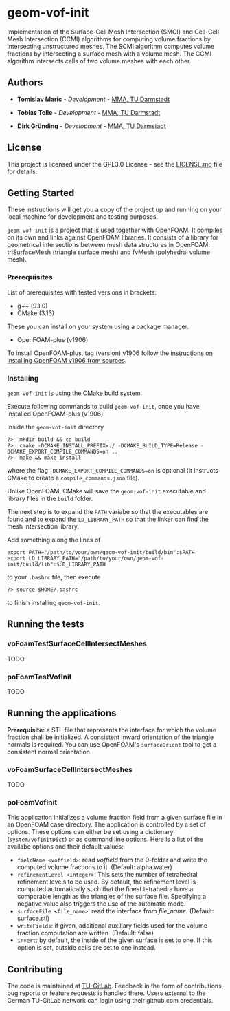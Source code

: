 # geom-vof-init

Implementation of the Surface-Cell Mesh Intersection (SMCI) and Cell-Cell Mesh Intersection (CCMI) algorithms for computing volume fractions by intersecting unstructured meshes. The SCMI algorithm computes volume fractions by intersecting a surface mesh with a volume mesh. The CCMI algorithm intersects cells of two volume meshes with each other.  

## Authors

* **Tomislav Maric** - *Development* - [MMA, TU Darmstadt](https://www.mma.tu-darmstadt.de/index/mitarbeiter_3/mitarbeiter_details_mma_43648.en.jsp)

* **Tobias Tolle** - *Development* - [MMA, TU Darmstadt](https://www.mathematik.tu-darmstadt.de/fb/personal/details/tobias_tolle.de.jsp)

* **Dirk Gründing** - *Development* - [MMA, TU Darmstadt](https://www.mma.tu-darmstadt.de/index/mitarbeiter_3/mitarbeiter_details_mma_47488.en.jsp)

## License

This project is licensed under the GPL3.0 License - see the [LICENSE.md](LICENSE.md) file for details.

## Getting Started

These instructions will get you a copy of the project up and running on your local machine for development and testing purposes. 

`geom-vof-init` is a project that is used together with OpenFOAM. It compiles on its own and links against OpenFOAM libraries. It consists of a library for geometrical intersections between mesh data structures in OpenFOAM: triSurfaceMesh (triangle surface mesh) and fvMesh (polyhedral volume mesh). 

### Prerequisites

List of prerequisites with tested versions in brackets:

* g++   (9.1.0)
* CMake (3.13) 

These you can install on your system using a package manager.

* OpenFOAM-plus (v1906)

To install OpenFOAM-plus, tag (version) v1906 follow the [instructions on installing OpenFOAM v1906 from sources](https://develop.openfoam.com/Development/OpenFOAM-plus).

### Installing

`geom-vof-init` is using the [CMake](https://cmake.org) build system.  

Execute following commands to build `geom-vof-init`, once you have installed OpenFOAM-plus (v1906). 

Inside the `geom-vof-init` directory


```
?>  mkdir build && cd build 
?>  cmake -DCMAKE_INSTALL_PREFIX=./ -DCMAKE_BUILD_TYPE=Release -DCMAKE_EXPORT_COMPILE_COMMANDS=on ..
?>  make && make install
```

where the flag `-DCMAKE_EXPORT_COMPILE_COMMANDS=on` is optional (it instructs CMake to create a `compile_commands.json` file).

Unlike OpenFOAM, CMake will save the `geom-vof-init` executable and library files in the `build` folder.

The next step is to expand the `PATH` variabe so that the executables are found and to expand the `LD_LIBRARY_PATH` so that the linker can find the mesh intersection library. 

Add something along the lines of 


```
export PATH="/path/to/your/own/geom-vof-init/build/bin":$PATH
export LD_LIBRARY_PATH="/path/to/your/own/geom-vof-init/build/lib":$LD_LIBRARY_PATH

```  

to your `.bashrc` file, then execute

```
?> source $HOME/.bashrc
```

to finish installing `geom-vof-init`. 

## Running the tests 

### voFoamTestSurfaceCellIntersectMeshes
TODO.

### poFoamTestVofInit
TODO

## Running the applications 
**Prerequisite:** a STL file that represents the interface for which the volume fraction shall be initialized. A consistent inward orientation of the triangle normals
is required. You can use OpenFOAM's `surfaceOrient` tool to get a consistent normal orientation.

### voFoamSurfaceCellIntersectMeshes
TODO

### poFoamVofInit
This application initializes a volume fraction field from a given surface file in an OpenFOAM case directory. The application is controlled by a set of options.
These options can either be set using a dictionary (`system/vofInitDict`) or as command line options. Here is a list of the availabe options and their default values:
* `fieldName <voffield>`: read *voffield* from the 0-folder and write the computed volume fractions to it. (Default: alpha.water)
* `refinementLevel <integer>`: This sets the number of tetrahedral refinement levels to be used. By default, the refinement level is computed automatically such that
    the finest tetrahedra have a comparable length as the triangles of the surface file. Specifying a negative value also triggers the use of the automatic mode.
* `surfaceFile <file_name>`: read the interface from *file_name*. (Default: surface.stl)
* `writeFields`: if given, additional auxiliary fields used for the volume fraction computation are written. (Default: false)
* `invert`: by default, the inside of the given surface is set to one. If this option is set, outside cells are set to one instead.

## Contributing

The code is maintained at [TU-GitLab](https://git.rwth-aachen.de/leia/geom-vof-init). Feedback in the form of contributions, bug reports or feature requests is handled there. Users external to the German TU-GitLab network can login using their github.com credentials. 
